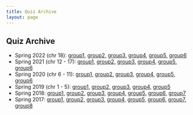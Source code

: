 ```yaml
---
title: Quiz Archive
layout: page
---
```


## Quiz Archive

<ul>
	<li>
		Spring 2022 (chr 18): 
		<a href="http://files.gersteinlab.org/public-docs/2018/10.09/cbb752b17/cbb752b17_final.docx">group1,</a>
		<a href="http://files.gersteinlab.org/public-docs/2018/10.09/cbb752b17/cbb752b17_final.docx">group2,</a>
		<a href="http://files.gersteinlab.org/public-docs/2018/10.09/cbb752b17/cbb752b17_final.docx">group3,</a>
		<a href="http://files.gersteinlab.org/public-docs/2018/10.09/cbb752b17/cbb752b17_final.docx">group4,</a>
		<a href="http://files.gersteinlab.org/public-docs/2018/10.09/cbb752b17/cbb752b17_final.docx">group5,</a>
		<a href="http://files.gersteinlab.org/public-docs/2018/10.09/cbb752b17/cbb752b17_final.docx">group6</a>
    </li>
    <li>		
		Spring 2021 (chr 12 - 17):
		<a href="http://files.gersteinlab.org/public-docs/2018/10.09/cbb752b17/cbb752b17_final.docx">group1,</a>
		<a href="http://files.gersteinlab.org/public-docs/2018/10.09/cbb752b17/cbb752b17_final.docx">group2,</a>
		<a href="http://files.gersteinlab.org/public-docs/2018/10.09/cbb752b17/cbb752b17_final.docx">group3,</a>
		<a href="http://files.gersteinlab.org/public-docs/2018/10.09/cbb752b17/cbb752b17_final.docx">group4,</a>
		<a href="http://files.gersteinlab.org/public-docs/2018/10.09/cbb752b17/cbb752b17_final.docx">group5,</a>
		<a href="http://files.gersteinlab.org/public-docs/2018/10.09/cbb752b17/cbb752b17_final.docx">group6</a>
    </li>
    <li>
		Spring 2020 (chr 6 - 11):
		<a href="http://files.gersteinlab.org/public-docs/2018/10.09/cbb752b17/cbb752b17_final.docx">group1,</a>
		<a href="http://files.gersteinlab.org/public-docs/2018/10.09/cbb752b17/cbb752b17_final.docx">group2,</a>
		<a href="http://files.gersteinlab.org/public-docs/2018/10.09/cbb752b17/cbb752b17_final.docx">group3,</a>
		<a href="http://files.gersteinlab.org/public-docs/2018/10.09/cbb752b17/cbb752b17_final.docx">group4,</a>
		<a href="http://files.gersteinlab.org/public-docs/2018/10.09/cbb752b17/cbb752b17_final.docx">group5,</a>
		<a href="http://files.gersteinlab.org/public-docs/2018/10.09/cbb752b17/cbb752b17_final.docx">group6</a>
    </li>
    <li>
		Spring 2019 (chr 1 - 5):
		<a href="http://files.gersteinlab.org/public-docs/2018/10.09/cbb752b17/cbb752b17_final.docx">group1,</a>
		<a href="http://files.gersteinlab.org/public-docs/2018/10.09/cbb752b17/cbb752b17_final.docx">group2,</a>
		<a href="http://files.gersteinlab.org/public-docs/2018/10.09/cbb752b17/cbb752b17_final.docx">group3,</a>
		<a href="http://files.gersteinlab.org/public-docs/2018/10.09/cbb752b17/cbb752b17_final.docx">group4,</a>
		<a href="http://files.gersteinlab.org/public-docs/2018/10.09/cbb752b17/cbb752b17_final.docx">group5</a>
	</li>
	<li>
		Spring 2018:
		<a href="http://files.gersteinlab.org/public-docs/2018/10.09/cbb752b17/cbb752b17_final.docx">group1,</a>
		<a href="http://files.gersteinlab.org/public-docs/2018/10.09/cbb752b17/cbb752b17_final.docx">group2,</a>
		<a href="http://files.gersteinlab.org/public-docs/2018/10.09/cbb752b17/cbb752b17_final.docx">group3,</a>
		<a href="http://files.gersteinlab.org/public-docs/2018/10.09/cbb752b17/cbb752b17_final.docx">group4,</a>
		<a href="http://files.gersteinlab.org/public-docs/2018/10.09/cbb752b17/cbb752b17_final.docx">group5,</a>
		<a href="http://files.gersteinlab.org/public-docs/2018/10.09/cbb752b17/cbb752b17_final.docx">group6,</a>
		<a href="http://files.gersteinlab.org/public-docs/2018/10.09/cbb752b17/cbb752b17_final.docx">group7</a>
	</li>
	<li>
		Spring 2017:
		<a href="http://files.gersteinlab.org/public-docs/2018/10.09/cbb752b17/cbb752b17_final.docx">group1,</a>
		<a href="http://files.gersteinlab.org/public-docs/2018/10.09/cbb752b17/cbb752b17_final.docx">group2,</a>
		<a href="http://files.gersteinlab.org/public-docs/2018/10.09/cbb752b17/cbb752b17_final.docx">group3,</a>
		<a href="http://files.gersteinlab.org/public-docs/2018/10.09/cbb752b17/cbb752b17_final.docx">group4,</a>
		<a href="http://files.gersteinlab.org/public-docs/2018/10.09/cbb752b17/cbb752b17_final.docx">group5,</a>
		<a href="http://files.gersteinlab.org/public-docs/2018/10.09/cbb752b17/cbb752b17_final.docx">group6,</a>
		<a href="http://files.gersteinlab.org/public-docs/2018/10.09/cbb752b17/cbb752b17_final.docx">group7,</a>
		<a href="http://files.gersteinlab.org/public-docs/2018/10.09/cbb752b17/cbb752b17_final.docx">group8</a>
	</li>
</ul>
